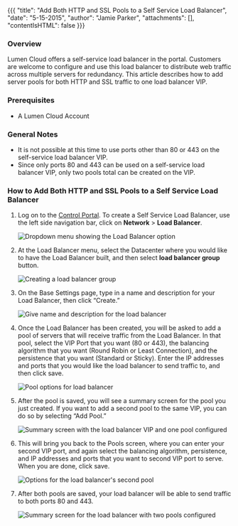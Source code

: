 {{{
  "title": "Add Both HTTP and SSL Pools to a Self Service Load Balancer",
  "date": "5-15-2015",
  "author": "Jamie Parker",
  "attachments": [],
  "contentIsHTML": false
}}}

### Overview

Lumen Cloud offers a self-service load balancer in the portal.  Customers are welcome to configure and use this load balancer to distribute web traffic across multiple servers for redundancy.  This article describes how to add server pools for both HTTP and SSL traffic to one load balancer VIP.

### Prerequisites

* A Lumen Cloud Account

### General Notes

* It is not possible at this time to use ports other than 80 or 443 on the self-service load balancer VIP.
* Since only ports 80 and 443 can be used on a self-service load balancer VIP, only two pools total can be created on the VIP.

### How to Add Both HTTP and SSL Pools to a Self Service Load Balancer

1. Log on to the [Control Portal](https://control.ctl.io/). To create a Self Service Load Balancer, use the left side navigation bar, click on **Network** > **Load Balancer**.

    ![Dropdown menu showing the Load Balancer option](../../images/loadbalancer.png)

2. At the Load Balancer menu, select the Datacenter where you would like to have the Load Balancer built, and then select **load balancer group** button.

    ![Creating a load balancer group](../../images/lbgroup.png)

3. On the Base Settings page, type in a name and description for your Load Balancer, then click “Create.”

    ![Give name and description for the load balancer](../../images/new-load-balancer-name.png)

4. Once the Load Balancer has been created, you will be asked to add a pool of servers that will receive traffic from the Load Balancer.  In that pool, select the VIP Port that you want (80 or 443), the balancing algorithm that you want (Round Robin or Least Connection), and the persistence that you want (Standard or Sticky).  Enter the IP addresses and ports that you would like the load balancer to send traffic to, and then click save.

    ![Pool options for load balancer](../../images/add-pools-to-load-balancer.png)

5. After the pool is saved, you will see a summary screen for the pool you just created.  If you want to add a second pool to the same VIP, you can do so by selecting “Add Pool.”

    ![Summary screen with the load balancer VIP and one pool configured](../../images/load-balancer-one-pool-summary.png)

6. This will bring you back to the Pools screen, where you can enter your second VIP port, and again select the balancing algorithm, persistence, and IP addresses and ports that you want to second VIP port to serve.  When you are done, click save.

    ![Options for the load balancer's second pool](../../images/add-second-pool-to-load-balancer.png)

7. After both pools are saved, your load balancer will be able to send traffic to both ports 80 and 443.

    ![Summary screen for the load balancer with two pools configured](../../images/load-balancer-summary-with-two-pools.png)
